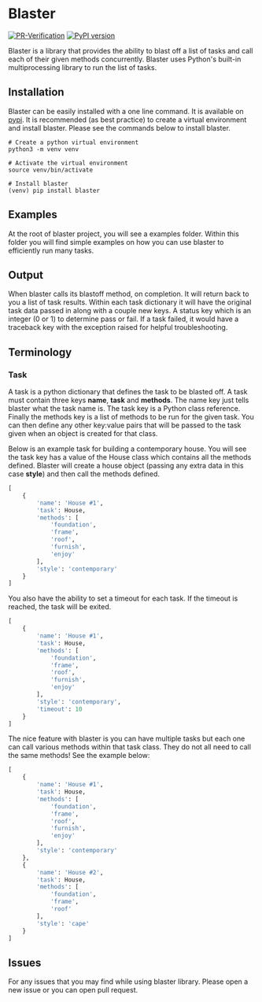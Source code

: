 # Blaster

[![PR-Verification](https://github.com/ryankwilliams/blaster/actions/workflows/pr_verification.yml/badge.svg)](https://github.com/ryankwilliams/blaster/actions/workflows/pr_verification.yml)
[![PyPI version](https://img.shields.io/pypi/v/blaster.svg)](https://pypi.python.org/pypi/blaster)

Blaster is a library that provides the ability to blast off a list of tasks
and call each of their given methods concurrently. Blaster uses Python's
built-in multiprocessing library to run the list of tasks.

## Installation

Blaster can be easily installed with a one line command. It is available on
[pypi][1]. It is recommended (as best practice) to create a virtual
environment and install blaster. Please see the commands below to install
blaster.

```
# Create a python virtual environment
python3 -m venv venv

# Activate the virtual environment
source venv/bin/activate

# Install blaster
(venv) pip install blaster
```

## Examples

At the root of blaster project, you will see a examples folder. Within this
folder you will find simple examples on how you can use blaster to
efficiently run many tasks.

## Output

When blaster calls its blastoff method, on completion. It will return back
to you a list of task results. Within each task dictionary it will have the
original task data passed in along with a couple new keys. A status key which
is an integer (0 or 1) to determine pass or fail. If a task failed, it would
have a traceback key with the exception raised for helpful troubleshooting.

## Terminology

### Task

A task is a python dictionary that defines the task to be blasted off. A task
must contain three keys **name**, **task** and **methods**. The name key
just tells blaster what the task name is. The task key is a Python class
reference. Finally the methods key is a list of methods to be run for the
given task. You can then define any other key:value pairs that will be passed
to the task given when an object is created for that class.

Below is an example task for building a contemporary house. You will see
the task key has a value of the House class which contains all the methods
defined. Blaster will create a house object (passing any extra data in this
case **style**) and then call the methods defined.

```python
[
    {
        'name': 'House #1',
        'task': House,
        'methods': [
            'foundation',
            'frame',
            'roof',
            'furnish',
            'enjoy'
        ],
        'style': 'contemporary'
    }
]
```

You also have the ability to set a timeout for each task. If the timeout is
reached, the task will be exited.

```python
[
    {
        'name': 'House #1',
        'task': House,
        'methods': [
            'foundation',
            'frame',
            'roof',
            'furnish',
            'enjoy'
        ],
        'style': 'contemporary',
        'timeout': 10
    }
]
```

The nice feature with blaster is you can have multiple tasks but each one
can call various methods within that task class. They do not all need to call
the same methods! See the example below:

```python
[
    {
        'name': 'House #1',
        'task': House,
        'methods': [
            'foundation',
            'frame',
            'roof',
            'furnish',
            'enjoy'
        ],
        'style': 'contemporary'
    },
    {
        'name': 'House #2',
        'task': House,
        'methods': [
            'foundation',
            'frame',
            'roof'
        ],
        'style': 'cape'
    }
]
```

## Issues

For any issues that you may find while using blaster library. Please open a
new issue or you can open pull request.

[1]: https://pypi.python.org/pypi/blaster
